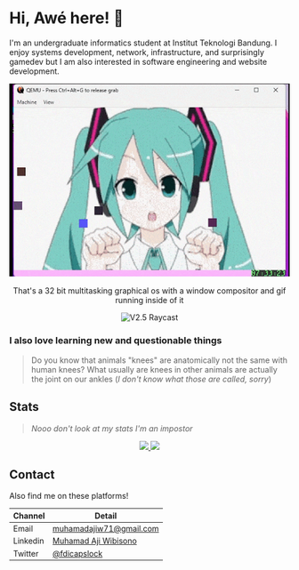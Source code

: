 # Hi, Awé here! 👋

I'm an undergraduate informatics student at Institut Teknologi Bandung. I enjoy systems development, network, infrastructure, and surprisingly gamedev but I am also interested in software engineering and website development.

<p align="center">
  <img src="https://raw.githubusercontent.com/MuhamadAjiW/MuhamadAjiW/main/assets/chuu.gif" alt="V2.5 Raycast">
  <p align="center">That's a 32 bit multitasking graphical os with a window compositor and gif running inside of it</p>
</p>
<p align="center">
  <img src="https://raw.githubusercontent.com/MuhamadAjiW/MuhamadAjiW/main/assets/Gengshin.gif" alt="V2.5 Raycast">
</p>

### I also love learning new and questionable things
> Do you know that animals "knees" are anatomically not the same with human knees? What usually are knees in other animals are actually the joint on our ankles (*I don't know what those are called, sorry*)


## Stats
> *Nooo don't look at my stats I'm an impostor*
<p align="center">
    <a href="https://github.com/muhamadajiw/muhamadajiw">
        <img src="https://github-readme-stats.vercel.app/api/top-langs/?username=muhamadajiw&show_icons=true&include_all_commits=true&layout=compact&langs_count=8" />
    </a>
    <a href="https://github.com/muhamadajiw/muhamadajiw">
        <img src="https://github-readme-stats.vercel.app/api?username=muhamadajiw&show_icons=true" />
    </a>
</p>

## Contact
Also find me on these platforms!

Channel   | Detail
----      | -----
Email     | muhamadajiw71@gmail.com
Linkedin  | [Muhamad Aji Wibisono](https://www.linkedin.com/in/muhamad-aji-wibisono-a896a2261)
Twitter   | [@fdicapslock](https://twitter.com/fdicapslock)

<!-- ## Tools and Technologies

### I'm capable of using this

#### Programming languages

![C](https://img.shields.io/badge/C-00599C?style=for-the-badge&logo=c&logoColor=white)
![C++](https://img.shields.io/badge/C%2B%2B-00599C?style=for-the-badge&logo=c%2B%2B&logoColor=white)
![Python](https://img.shields.io/badge/Python-3776AB?style=for-the-badge&logo=python&logoColor=white)
![PHP](https://img.shields.io/badge/php-%23777BB4.svg?style=for-the-badge&logo=php&logoColor=white)
![Java](https://img.shields.io/badge/Java-ED8B00?style=for-the-badge&logo=java&logoColor=white)
![JavaScript](https://img.shields.io/badge/JavaScript-F7DF1E?style=for-the-badge&logo=javascript&logoColor=black)
![TypeScript](https://img.shields.io/badge/typescript-%23007ACC.svg?style=for-the-badge&logo=typescript&logoColor=white)

#### Web Framework

![Express.js](https://img.shields.io/badge/express.js-%23404d59.svg?style=for-the-badge&logo=express&logoColor=%2361DAFB)
![React.js](https://img.shields.io/badge/React-20232A?style=for-the-badge&logo=react&logoColor=61DAFB)
![Vite](https://img.shields.io/badge/vite-%23646CFF.svg?style=for-the-badge&logo=vite&logoColor=white)
![Next JS](https://img.shields.io/badge/Next-black?style=for-the-badge&logo=next.js&logoColor=white)
![Spring](https://img.shields.io/badge/spring-%236DB33F.svg?style=for-the-badge&logo=spring&logoColor=white)
![Flask](https://img.shields.io/badge/Flask-000000?style=for-the-badge&logo=flask&logoColor=white)
![Bun](https://img.shields.io/badge/Bun-%23000000.svg?style=for-the-badge&logo=bun&logoColor=white)
![Prisma](https://img.shields.io/badge/Prisma-3982CE?style=for-the-badge&logo=Prisma&logoColor=white)
![JWT](https://img.shields.io/badge/JWT-black?style=for-the-badge&logo=JSON%20web%20tokens)
![TailwindCSS](https://img.shields.io/badge/tailwindcss-%2338B2AC.svg?style=for-the-badge&logo=tailwind-css&logoColor=white)

#### Database

![MySQL](https://img.shields.io/badge/MySQL-00000F?style=for-the-badge&logo=mysql&logoColor=white)
![Postgres](https://img.shields.io/badge/postgres-%23316192.svg?style=for-the-badge&logo=postgresql&logoColor=white)
![MariaDB](https://img.shields.io/badge/MariaDB-003545?style=for-the-badge&logo=mariadb&logoColor=white)
![SQLite](https://img.shields.io/badge/sqlite-%2307405e.svg?style=for-the-badge&logo=sqlite&logoColor=white)
![MongoDB](https://img.shields.io/badge/MongoDB-%234ea94b.svg?style=for-the-badge&logo=mongodb&logoColor=white)

#### Tools

![Docker](https://img.shields.io/badge/docker-%230db7ed.svg?style=for-the-badge&logo=docker&logoColor=white)
![RabbitMQ](https://img.shields.io/badge/Rabbitmq-FF6600?style=for-the-badge&logo=rabbitmq&logoColor=white)
![Firebase](https://img.shields.io/badge/firebase-%23039BE5.svg?style=for-the-badge&logo=firebase)
![GitLab](https://img.shields.io/badge/gitlab-%23181717.svg?style=for-the-badge&logo=gitlab&logoColor=white)
![Postman](https://img.shields.io/badge/Postman-FF6C37?style=for-the-badge&logo=postman&logoColor=white)
![Canva](https://img.shields.io/badge/Canva-%2300C4CC.svg?style=for-the-badge&logo=Canva&logoColor=white)
![Apache](https://img.shields.io/badge/apache-%23D42029.svg?style=for-the-badge&logo=apache&logoColor=white)
![Apache Tomcat](https://img.shields.io/badge/apache%20tomcat-%23F8DC75.svg?style=for-the-badge&logo=apache-tomcat&logoColor=black)
![Nginx](https://img.shields.io/badge/nginx-%23009639.svg?style=for-the-badge&logo=nginx&logoColor=white)
![Yarn](https://img.shields.io/badge/yarn-%232C8EBB.svg?style=for-the-badge&logo=yarn&logoColor=white)
![Android Studio](https://img.shields.io/badge/Android%20Studio-3DDC84.svg?style=for-the-badge&logo=android-studio&logoColor=white)


## Stats
<p align="center">
    <a href="https://github.com/muhamadajiw/muhamadajiw">
        <img src="https://github-readme-stats.vercel.app/api/top-langs/?username=muhamadajiw&show_icons=true&include_all_commits=true&layout=compact&langs_count=8" />
    </a>
    <a href="https://github.com/muhamadajiw/muhamadajiw">
        <img src="https://github-readme-stats.vercel.app/api?username=muhamadajiw&show_icons=true" />
    </a>
</p> -->
